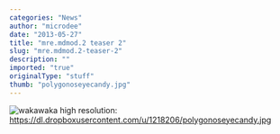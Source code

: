 ```yaml
---
categories: "News"
author: "microdee"
date: "2013-05-27"
title: "mre.mdmod.2 teaser 2"
slug: "mre.mdmod.2-teaser-2"
description: ""
imported: "true"
originalType: "stuff"
thumb: "polygonoseyecandy.jpg"
---
```



![wakawaka](polygonoseyecandy.jpg)
high resolution: https://dl.dropboxusercontent.com/u/1218206/polygonoseyecandy.jpg